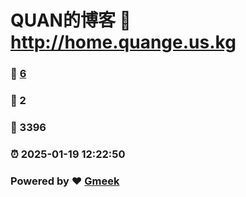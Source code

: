 # QUAN的博客 :link: http://home.quange.us.kg 
### :page_facing_up: [6](http://home.quange.us.kg/tag.html) 
### :speech_balloon: 2 
### :hibiscus: 3396 
### :alarm_clock: 2025-01-19 12:22:50 
### Powered by :heart: [Gmeek](https://github.com/Meekdai/Gmeek)
